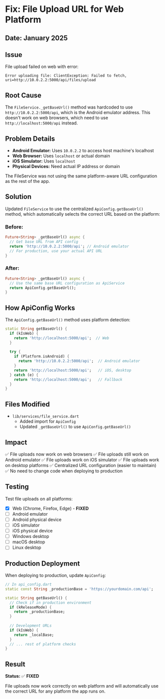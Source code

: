# Fix: File Upload URL for Web Platform

## Date: January 2025

## Issue
File upload failed on web with error:
```
Error uploading file: ClientException: Failed to fetch, uri=http://10.0.2.2:5000/api/files/upload
```

## Root Cause
The `FileService._getBaseUrl()` method was hardcoded to use `http://10.0.2.2:5000/api`, which is the Android emulator address. This doesn't work on web browsers, which need to use `http://localhost:5000/api` instead.

## Problem Details
- **Android Emulator:** Uses `10.0.2.2` to access host machine's localhost
- **Web Browser:** Uses `localhost` or actual domain
- **iOS Simulator:** Uses `localhost`
- **Physical Devices:** Need actual IP address or domain

The FileService was not using the same platform-aware URL configuration as the rest of the app.

## Solution
Updated `FileService` to use the centralized `ApiConfig.getBaseUrl()` method, which automatically selects the correct URL based on the platform:

### Before:
```dart
Future<String> _getBaseUrl() async {
  // Get base URL from API config
  return 'http://10.0.2.2:5000/api'; // Android emulator
  // For production, use your actual API URL
}
```

### After:
```dart
Future<String> _getBaseUrl() async {
  // Use the same base URL configuration as ApiService
  return ApiConfig.getBaseUrl();
}
```

## How ApiConfig Works

The `ApiConfig.getBaseUrl()` method uses platform detection:

```dart
static String getBaseUrl() {
  if (kIsWeb) {
    return 'http://localhost:5000/api';  // Web
  }
  
  try {
    if (Platform.isAndroid) {
      return 'http://10.0.2.2:5000/api';  // Android emulator
    }
    return 'http://localhost:5000/api';   // iOS, desktop
  } catch (e) {
    return 'http://localhost:5000/api';   // Fallback
  }
}
```

## Files Modified
- `lib/services/file_service.dart`
  - Added import for `ApiConfig`
  - Updated `_getBaseUrl()` to use `ApiConfig.getBaseUrl()`

## Impact
✅ File uploads now work on web browsers
✅ File uploads still work on Android emulator
✅ File uploads work on iOS simulator
✅ File uploads work on desktop platforms
✅ Centralized URL configuration (easier to maintain)
✅ No need to change code when deploying to production

## Testing
Test file uploads on all platforms:
- [x] Web (Chrome, Firefox, Edge) - **FIXED**
- [ ] Android emulator
- [ ] Android physical device
- [ ] iOS simulator
- [ ] iOS physical device
- [ ] Windows desktop
- [ ] macOS desktop
- [ ] Linux desktop

## Production Deployment
When deploying to production, update `ApiConfig`:
```dart
// In api_config.dart
static const String _productionBase = 'https://yourdomain.com/api';

static String getBaseUrl() {
  // Check if in production environment
  if (kReleaseMode) {
    return _productionBase;
  }
  
  // Development URLs
  if (kIsWeb) {
    return _localBase;
  }
  // ... rest of platform checks
}
```

## Result
**Status:** ✅ **FIXED**

File uploads now work correctly on web platform and will automatically use the correct URL for any platform the app runs on.
